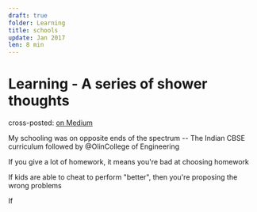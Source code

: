 ```yaml
---
draft: true
folder: Learning
title: schools
update: Jan 2017
len: 8 min
---
```

# Learning - A series of shower thoughts
<div class="essay-subtext">cross-posted: <a href="https://medium.com/@keerthiko/eyes-f07a01a682f1">on Medium</a></div>

My schooling was on opposite ends of the spectrum -- The Indian CBSE curriculum followed by @OlinCollege of Engineering

If you give a lot of homework, it means you're bad at choosing homework

If kids are able to cheat to perform "better", then you're proposing the wrong problems

If 